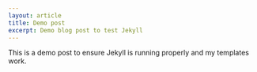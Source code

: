 ```yaml
---
layout: article
title: Demo post
excerpt: Demo blog post to test Jekyll
---
```


This is a demo post to ensure Jekyll is running properly and my templates work.
